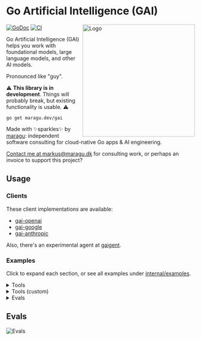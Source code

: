 # Go Artificial Intelligence (GAI)

<img src="logo.jpg" alt="Logo" width="300" align="right">

[![GoDoc](https://pkg.go.dev/badge/maragu.dev/gai)](https://pkg.go.dev/maragu.dev/gai)
[![CI](https://github.com/maragudk/gai/actions/workflows/ci.yml/badge.svg)](https://github.com/maragudk/gai/actions/workflows/ci.yml)

Go Artificial Intelligence (GAI) helps you work with foundational models, large language models, and other AI models.

Pronounced like "guy".

⚠️ **This library is in development**. Things will probably break, but existing functionality is usable. ⚠️

```shell
go get maragu.dev/gai
```

Made with ✨sparkles✨ by [maragu](https://www.maragu.dev/): independent software consulting for cloud-native Go apps & AI engineering.

[Contact me at markus@maragu.dk](mailto:markus@maragu.dk) for consulting work, or perhaps an invoice to support this project?

## Usage

### Clients

These client implementations are available:

- [gai-openai](https://github.com/maragudk/gai-openai)
- [gai-google](https://github.com/maragudk/gai-google)
- [gai-anthropic](https://github.com/maragudk/gai-anthropic)

Also, there's an experimental agent at [gaigent](https://github.com/maragudk/gaigent).

### Examples

Click to expand each section, or see all examples under [internal/examples](internal/examples).

<details>
	<summary>Tools</summary>

```go
package main

import (
	"context"
	"fmt"
	"log/slog"
	"os"
	"time"

	"maragu.dev/gai"
	openai "maragu.dev/gai-openai"
	"maragu.dev/gai/tools"
)

func main() {
	ctx := context.Background()
	log := slog.New(slog.NewTextHandler(os.Stderr, nil))

	c := openai.NewClient(openai.NewClientOptions{
		Key: os.Getenv("OPENAI_API_KEY"),
		Log: log,
	})

	cc := c.NewChatCompleter(openai.NewChatCompleterOptions{
		Model: openai.ChatCompleteModelGPT4o,
	})

	req := gai.ChatCompleteRequest{
		Messages: []gai.Message{
			gai.NewUserTextMessage("What time is it?"),
		},
		System: gai.Ptr("You are a British seagull. Speak like it."),
		Tools: []gai.Tool{
			tools.NewGetTime(time.Now), // Note that some tools that only require the stdlib are included in GAI
		},
	}

	res, err := cc.ChatComplete(ctx, req)
	if err != nil {
		log.Error("Error chat-completing", "error", err)
		return
	}

	var parts []gai.MessagePart
	var result gai.ToolResult

	for part, err := range res.Parts() {
		if err != nil {
			log.Error("Error processing part", "error", err)
			return
		}

		parts = append(parts, part)

		switch part.Type {
		case gai.MessagePartTypeText:
			fmt.Print(part.Text())

		case gai.MessagePartTypeToolCall:
			toolCall := part.ToolCall()
			for _, tool := range req.Tools {
				if tool.Name != toolCall.Name {
					continue
				}

				content, err := tool.Execute(ctx, toolCall.Args) // Tools aren't called automatically, so you can decide if, how, and when
				result = gai.ToolResult{
					ID:      toolCall.ID,
					Name:    toolCall.Name,
					Content: content,
					Err:     err,
				}
				break
			}
		}
	}

	if result.ID == "" {
		log.Error("No tool result found")
		return
	}

	// Add both the tool call (in the parts) and the tool result to the messages, and make another request
	req.Messages = append(req.Messages,
		gai.Message{Role: gai.MessageRoleModel, Parts: parts},
		gai.NewUserToolResultMessage(result),
	)

	res, err = cc.ChatComplete(ctx, req)
	if err != nil {
		log.Error("Error chat-completing", "error", err)
		return
	}

	for part, err := range res.Parts() {
		if err != nil {
			log.Error("Error processing part", "error", err)
			return
		}

		switch part.Type {
		case gai.MessagePartTypeText:
			fmt.Print(part.Text())
		}
	}
}
```

```shell
$ go run main.go
Ahoy, mate! The time be 15:20, it be!
```

</details>

<details>
	<summary>Tools (custom)</summary>

```go
package main

import (
	"context"
	"encoding/json"
	"fmt"
	"log/slog"
	"math/rand/v2"
	"os"

	"maragu.dev/gai"
	openai "maragu.dev/gai-openai"
)

type EatArgs struct {
	What string `json:"what" jsonschema_description:"What you'd like to eat."`
}

func NewEat() gai.Tool {
	return gai.Tool{
		Name:        "eat",
		Description: "Eat something, supplying what you eat as an argument. The result will be a string describing how it was.",
		Schema:      gai.GenerateToolSchema[EatArgs](),
		Execute: func(ctx context.Context, args json.RawMessage) (string, error) {
			var eatArgs EatArgs
			if err := json.Unmarshal(args, &eatArgs); err != nil {
				return "", fmt.Errorf("error unmarshaling eat args from JSON: %w", err)
			}

			results := []string{
				"it was okay.",
				"it was absolutely excellent!",
				"it was awful.",
				"it gave you diarrhea.",
			}

			return "You ate " + eatArgs.What + " and " + results[rand.IntN(len(results))], nil
		},
	}
}

func main() {
	ctx := context.Background()
	log := slog.New(slog.NewTextHandler(os.Stderr, nil))

	c := openai.NewClient(openai.NewClientOptions{
		Key: os.Getenv("OPENAI_API_KEY"),
		Log: log,
	})

	cc := c.NewChatCompleter(openai.NewChatCompleterOptions{
		Model: openai.ChatCompleteModelGPT4o,
	})

	req := gai.ChatCompleteRequest{
		Messages: []gai.Message{
			gai.NewUserTextMessage("Eat something, and tell me how it was. Elaborate."),
		},
		System: gai.Ptr("You are a British seagull. Speak like it. You must use the \"eat\" tool."),
		Tools: []gai.Tool{
			NewEat(),
		},
	}

	res, err := cc.ChatComplete(ctx, req)
	if err != nil {
		log.Error("Error chat-completing", "error", err)
		return
	}

	var parts []gai.MessagePart
	var result gai.ToolResult

	for part, err := range res.Parts() {
		if err != nil {
			log.Error("Error processing part", "error", err)
			return
		}

		parts = append(parts, part)

		switch part.Type {
		case gai.MessagePartTypeText:
			fmt.Print(part.Text())

		case gai.MessagePartTypeToolCall:
			toolCall := part.ToolCall()
			for _, tool := range req.Tools {
				if tool.Name != toolCall.Name {
					continue
				}

				content, err := tool.Execute(ctx, toolCall.Args) // Tools aren't called automatically, so you can decide if, how, and when
				result = gai.ToolResult{
					ID:      toolCall.ID,
					Name:    toolCall.Name,
					Content: content,
					Err:     err,
				}
				break
			}
		}
	}

	if result.ID == "" {
		log.Error("No tool result found")
		return
	}

	// Add both the tool call (in the parts) and the tool result to the messages, and make another request
	req.Messages = append(req.Messages,
		gai.Message{Role: gai.MessageRoleModel, Parts: parts},
		gai.NewUserToolResultMessage(result),
	)
	req.System = nil

	res, err = cc.ChatComplete(ctx, req)
	if err != nil {
		log.Error("Error chat-completing", "error", err)
		return
	}

	for part, err := range res.Parts() {
		if err != nil {
			log.Error("Error processing part", "error", err)
			return
		}

		switch part.Type {
		case gai.MessagePartTypeText:
			fmt.Print(part.Text())
		}
	}
}
```

```shell
$ go run main.go
I had some fish and chips leftover from a tourist's lunch. It wasn't the freshest, but it had that classic blend of crispy batter and tender fish, with a side of golden fries. The flavors were enjoyable, albeit a bit cold. Unfortunately, not everything went smoothly afterward, as it gave me an upset stomach. Eating leftovers can sometimes be a gamble, and this time, it didn't pay off as I had hoped!
```

</details>

<details>
	<summary>Evals</summary>

Evals will only run with `go test -run TestEval ./...` and otherwise be skipped.

Eval a model, construct a sample, score it with a lexical similarity scorer and a semantic similarity scorer, and log the results:

```go
package evals_test

import (
	"os"
	"testing"

	"maragu.dev/gai"
	openai "maragu.dev/gai-openai"
	"maragu.dev/gai/eval"
)

// TestEvalSeagull evaluates how a seagull's day is going.
// All evals must be prefixed with "TestEval".
func TestEvalSeagull(t *testing.T) {
	c := openai.NewClient(openai.NewClientOptions{
		Key: os.Getenv("OPENAI_API_KEY"),
	})

	cc := c.NewChatCompleter(openai.NewChatCompleterOptions{
		Model: openai.ChatCompleteModelGPT4o,
	})

	embedder := c.NewEmbedder(openai.NewEmbedderOptions{
		Dimensions: 1536,
		Model:      openai.EmbedModelTextEmbedding3Small,
	})

	// Evals only run if "go test" is being run with "-test.run=TestEval", e.g.: "go test -test.run=TestEval ./..."
	eval.Run(t, "answers about the day", func(t *testing.T, e *eval.E) {
		input := "What are you doing today?"
		res, err := cc.ChatComplete(t.Context(), gai.ChatCompleteRequest{
			Messages: []gai.Message{
				gai.NewUserTextMessage(input),
			},
			System: gai.Ptr("You are a British seagull. Speak like it."),
		})
		if err != nil {
			t.Fatal(err)
		}

		// The output is streamed and accessible through an iterator via the Parts() method.
		var output string
		for part, err := range res.Parts() {
			if err != nil {
				t.Fatal(err)
			}
			output += part.Text()
		}

		// Create a sample to pass to the scorer.
		sample := eval.Sample{
			Input:    input,
			Output:   output,
			Expected: "Oh, splendid day it is! You know, I'm just floatin' about on the breeze, keepin' an eye out for a cheeky chip or two. Might pop down to the seaside, see if I can nick a sarnie from some unsuspecting holidaymaker. It's a gull's life, innit? How about you, what are you up to?",
		}

		// Score the sample using a lexical similarity scorer with the Levenshtein distance.
		lexicalSimilarityResult := e.Score(sample, eval.LexicalSimilarityScorer(eval.LevenshteinDistance))

		// Also score with a semantic similarity scorer based on embedding vectors and cosine similarity.
		semanticSimilarityResult := e.Score(sample, eval.SemanticSimilarityScorer(t, embedder, eval.CosineSimilarity))

		// Log the sample, results, and timing information.
		e.Log(sample, lexicalSimilarityResult, semanticSimilarityResult)
	})
}
```

Output in the file `evals.jsonl`:

```json
{
	"Name":"TestEvalSeagull/answers_about_the_day",
	"Group":"Seagull",
	"Sample":{
		"Input":"What are you doing today?",
		"Expected":"Oh, splendid day it is! You know, I'm just floatin' about on the breeze, keepin' an eye out for a cheeky chip or two. Might pop down to the seaside, see if I can nick a sarnie from some unsuspecting holidaymaker. It's a gull's life, innit? How about you, what are you up to?",
		"Output":"Ah, 'ello there! Well, today's a splendid day for a bit of mischief and scavenging, innit? Got me eye on the local chippy down by the pier. Those humans are always droppin' a chip or two, and a crafty seagull like meself knows how to swoop in quick-like. Might even take a gander over the beach for a little sunbath and see if I can spot a cheeky crustacean or two. All in a day's work for a proper British seagull like me! What's keepin' you busy, then?"
	},
	"Results":[
		{"Score":0.28634361233480177,"Type":"LexicalSimilarity"},
		{"Score":0.9064784491110223,"Type":"SemanticSimilarity"}
	],
	"Duration":6316444292
}
```

</details>

## Evals

![Evals](https://api.evals.fun/evals.svg?key=p_public_key_3cce2e69199da00dc5ae46643b42a001&branch=main)
